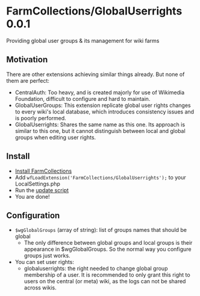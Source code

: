 # FarmCollections/GlobalUserrights 0.0.1
Providing global user groups & its management for wiki farms

## Motivation
There are other extensions achieving similar things already. But none of them are perfect:
* CentralAuth: Too heavy, and is created majorly for use of Wikimedia Foundation, difficult to configure and hard to maintain.
* GlobalUserGroups: This extension replicate global user rights changes to every wiki's local database, which introduces consistency issues and is poorly performed.
* GlobalUserrights: Shares the same name as this one. Its approach is similar to this one, but it cannot distinguish between local and global groups when editing user rights.

## Install
* [Install FarmCollections](../README.md)
* Add `wfLoadExtension('FarmCollections/GlobalUserrights');` to your LocalSettings.php
* Run the [update script](https://www.mediawiki.org/wiki/Manual:Update.php)
* You are done!

## Configuration
* `$wgGlobalGroups` (array of string): list of groups names that should be global
	* The only difference between global groups and local groups is their appearance in $wgGlobalGroups. So the normal way you configure groups just works.
* You can set user rights:
	* globaluserrights: the right needed to change global group membership of a user. It is recommended to only grant this right to users on the central (or meta) wiki, as the logs can not be shared across wikis.


